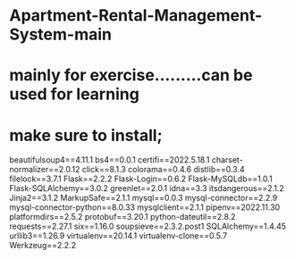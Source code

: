# Apartment-Rental-Management-System-main
# mainly for exercise.........can be used for learning
# make sure to install;
beautifulsoup4==4.11.1
bs4==0.0.1
certifi==2022.5.18.1
charset-normalizer==2.0.12
click==8.1.3
colorama==0.4.6
distlib==0.3.4
filelock==3.7.1
Flask==2.2.2
Flask-Login==0.6.2
Flask-MySQLdb==1.0.1
Flask-SQLAlchemy==3.0.2
greenlet==2.0.1
idna==3.3
itsdangerous==2.1.2
Jinja2==3.1.2
MarkupSafe==2.1.1
mysql==0.0.3
mysql-connector==2.2.9
mysql-connector-python==8.0.33
mysqlclient==2.1.1
pipenv==2022.11.30
platformdirs==2.5.2
protobuf==3.20.1
python-dateutil==2.8.2
requests==2.27.1
six==1.16.0
soupsieve==2.3.2.post1
SQLAlchemy==1.4.45
urllib3==1.26.9
virtualenv==20.14.1
virtualenv-clone==0.5.7
Werkzeug==2.2.2
